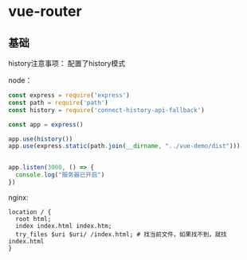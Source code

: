# vue-router

## 基础

history注意事项：
配置了history模式

node：
```js
const express = require('express')
const path = require('path')
const history = require('connect-history-api-fallback')

const app = express()

app.use(history())
app.use(express.static(path.join(__dirname, "../vue-demo/dist")))


app.listen(3000, () => {
  console.log("服务器已开启")
})
```

nginx:
```nginx
location / {
  root html;
  index index.html index.htm;
  try_files $uri $uri/ /index.html; # 找当前文件，如果找不到，就找index.html
}
```
